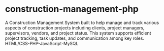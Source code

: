 # construction-management-php
A Construction Management System built to help manage and track various aspects of construction projects including clients, project managers, supervisors, vendors, and project status. This system supports efficient project tracking, task updates, and communication among key roles. 
HTML/CSS-PHP-JavaScript-MySQL 
